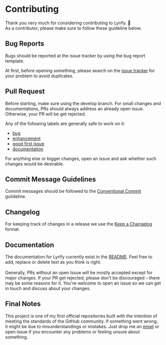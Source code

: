 # Contributing

Thank you very much for considering contributing to Lyrify. 🎉 <br>
As a contributor, please make sure to follow these guideline below.

## Bug Reports
Bugs should be reported at the issue tracker by using the bug report template.

At first, before opening something, please search on the [issue tracker](https://github.com/newst4rt/Lyrify/issues?q=is%3Aissue) for your problem to avoid duplicates. 

## Pull Request

Before starting, make sure using the develop branch. For small changes and documentations, PRs should always address an already open issue. Otherwise, your PR will be get rejected.

Any of the following labels are generally safe to work on it:

- [bug](https://github.com/newst4rt/Lyrify/issues?q=state%3Aopen%20label%3Abug)
- [enhancement](https://github.com/newst4rt/Lyrify/issues?q=state%3Aopen%20label%3Aenhancement)
- [good first issue](https://github.com/newst4rt/Lyrify/issues?q=state%3Aopen%20label%3A%22good%20first%20issue%22)
- [documentation](https://github.com/newst4rt/Lyrify/issues?q=state%3Aopen%20label%3Adocumentation)

For anything else or bigger changes, open an issue and ask whether such changes would be desirable. 

## Commit Message Guidelines

Commit messages should be followed to the [Conventional Commit](https://www.conventionalcommits.org/en/v1.0.0/) guildeline. 

## Changelog

For keeping track of changes in a release we use the [Keep a Changelog](https://keepachangelog.com/en/1.0.0/) format.  

## Documentation

The documentation for Lyrify currently exist in the [README](README.md). Feel free to add, replace or delete text as you think is right. <br><br>Generally, PRs without an open Issue will be mostly accepted except for major changes. If your PR get rejected, please don't be discouraged – there may be some reasons for it. You're welcome to open an issue so we can get in touch and discuss about your changes.

## Final Notes

This project is one of my first official repositories built with the intention of meeting the standards of the GitHub community. If something went wrong, it might be due to misunderstandings or mistakes. Just drop me an [email](mailto:130695d3-10e7-4c33-afc0-ca333ec1d1c0@newst4rt.anonaddy.me) or open issue if you encounter any problems or feeling unsure about something.